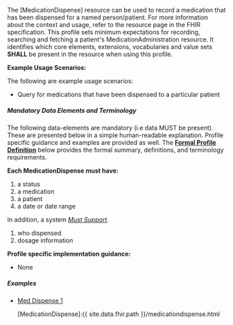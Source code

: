 
The [MedicationDispense] resource can be used to record a medication that has been dispensed for a named person/patient.  For more information about the context and usage, refer to the resource page in the FHIR specification.  This profile sets minimum expectations for recording, searching and fetching a patient's MedicationAdministration resource. It identifies which core elements, extensions, vocabularies and value sets **SHALL** be present in the resource when using this profile.

**Example Usage Scenarios:**

The following are example usage scenarios:

-  Query for medications that have been dispensed to a particular patient


##### Mandatory Data Elements and Terminology


The following data-elements are mandatory (i.e data MUST be present). These are presented below in a simple human-readable explanation.  Profile specific guidance and examples are provided as well.  The [**Formal Profile Definition**](#profile) below provides the  formal summary, definitions, and  terminology requirements.  

**Each MedicationDispense must have:**

1.  a status
1.  a medication
1.  a patient
1.  a date or date range

In addition, a system [*Must Support*](http://hl7.org/FHIR/us/daf/2016Sep/daf-core.html#mustsupport).

1. who dispensed
2. dosage information


**Profile specific implementation guidance:**

*  None

##### Examples

- [Med Dispense 1](MedicationDispense-meddispense-1.html)

  [Medication Clinical Drug (RxNorm)]: valueset-daf-medication-codes.html
 [MedicationDispense]:{{ site.data.fhir.path }}/medicationdispense.html
